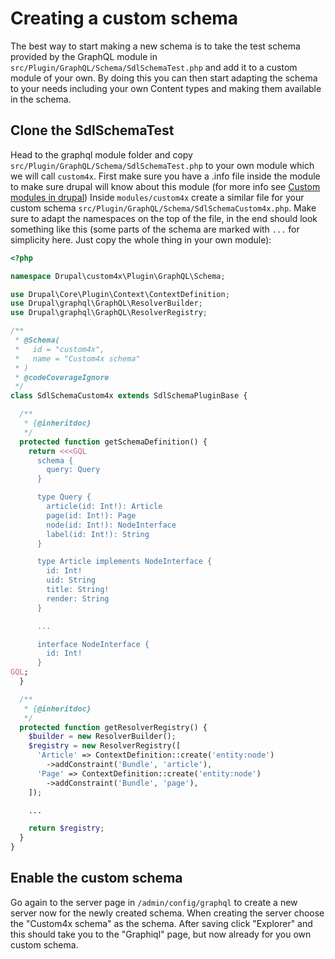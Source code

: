 # Creating a custom schema

The best way to start making a new schema is to take the test schema provided by the GraphQL module in `src/Plugin/GraphQL/Schema/SdlSchemaTest.php` and add it to a custom module of your own. By doing this you can then start adapting the schema to your needs including your own Content types and making them available in the schema.

## Clone the SdlSchemaTest

Head to the graphql module folder and copy `src/Plugin/GraphQL/Schema/SdlSchemaTest.php` to your own module which we will call `custom4x`. First make sure you have a .info file inside the module to make sure drupal will know about this module (for more info see [Custom modules in drupal](https://www.drupal.org/docs/8/creating-custom-modules)) Inside `modules/custom4x` create a similar file for your custom schema `src/Plugin/GraphQL/Schema/SdlSchemaCustom4x.php`. Make sure to adapt the namespaces on the top of the file, in the end should look something like this (some parts of the schema are marked with `...` for simplicity here. Just copy the whole thing in your own module): 

```php 
<?php

namespace Drupal\custom4x\Plugin\GraphQL\Schema;

use Drupal\Core\Plugin\Context\ContextDefinition;
use Drupal\graphql\GraphQL\ResolverBuilder;
use Drupal\graphql\GraphQL\ResolverRegistry;

/**
 * @Schema(
 *   id = "custom4x",
 *   name = "Custom4x schema"
 * )
 * @codeCoverageIgnore
 */
class SdlSchemaCustom4x extends SdlSchemaPluginBase {

  /**
   * {@inheritdoc}
   */
  protected function getSchemaDefinition() {
    return <<<GQL
      schema {
        query: Query
      }

      type Query {
        article(id: Int!): Article
        page(id: Int!): Page
        node(id: Int!): NodeInterface
        label(id: Int!): String
      }

      type Article implements NodeInterface {
        id: Int!
        uid: String
        title: String!
        render: String
      }

      ...

      interface NodeInterface {
        id: Int!
      }
GQL;
  }

  /**
   * {@inheritdoc}
   */
  protected function getResolverRegistry() {
    $builder = new ResolverBuilder();
    $registry = new ResolverRegistry([
      'Article' => ContextDefinition::create('entity:node')
        ->addConstraint('Bundle', 'article'),
      'Page' => ContextDefinition::create('entity:node')
        ->addConstraint('Bundle', 'page'),
    ]);

    ...

    return $registry;
  }
}
```

## Enable the custom schema

Go again to the server page in `/admin/config/graphql` to create a new server now for the newly created schema. When creating the server choose the "Custom4x schema" as the schema. After saving click "Explorer" and this should take you to the "Graphiql" page, but now already for you own custom schema.

